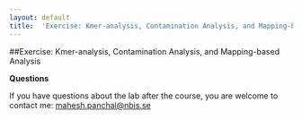 ```yaml
---
layout: default
title:  'Exercise: Kmer-analysis, Contamination Analysis, and Mapping-based Analysis'
---
```


##Exercise: Kmer-analysis, Contamination Analysis, and Mapping-based Analysis

**Questions**

If you have questions about the lab after the course, you are welcome to contact me: mahesh.panchal@nbis.se
